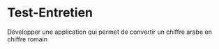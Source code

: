 # Test-Entretien
Développer une application qui permet de convertir un chiffre arabe en chiffre romain
